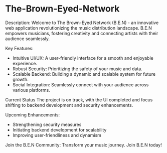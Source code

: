 # The-Brown-Eyed-Network

Description:
Welcome to The Brown-Eyed Network (B.E.N) - an innovative web application revolutionizing the music distribution landscape. B.E.N empowers musicians, fostering creativity and connecting artists with their audience seamlessly.

Key Features:
- Intuitive UI/UX: A user-friendly interface for a smooth and enjoyable experience.
- Robust Security: Prioritizing the safety of your music and data.
- Scalable Backend: Building a dynamic and scalable system for future growth.
- Social Integration: Seamlessly connect with your audience across various platforms.

Current Status
The project is on track, with the UI completed and focus shifting to backend development and security enhancements.

Upcoming Enhancements:
- Strengthening security measures
- Initiating backend development for scalability
- Improving user-friendliness and dynamism

Join the B.E.N Community: Transform your music journey. Join B.E.N today!

